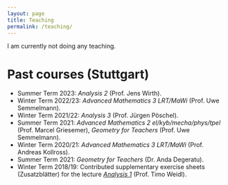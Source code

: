 ```yaml
---
layout: page
title: Teaching
permalink: /teaching/
---
```

I am currently not doing any teaching.

# Past courses (Stuttgart)

* Summer Term 2023: _Analysis 2_ (Prof. Jens Wirth).
* Winter Term 2022/23: _Advanced Mathematics 3 LRT/MaWi_ (Prof. Uwe Semmelmann).
* Winter Term 2021/22: _Analysis 3_ (Prof. Jürgen Pöschel).
* Summer Term 2021: _Advanced Mathematics 2 el/kyb/mecha/phys/tpel_ (Prof. Marcel Griesemer), _Geometry for Teachers_  (Prof. Uwe Semmelmann).
* Winter Term 2020/21: _Advanced Mathematics 3 LRT/MaWi_ (Prof. Andreas Kollross).
* Summer Term 2021: _Geometry for Teachers_  (Dr. Anda Degeratu).
* Winter Term 2018/19: Contributed supplementary exercise sheets (Zusatzblätter) for the lecture _[Analysis 1](http://info.mathematik.uni-stuttgart.de/Ana1-Weidl-WS1819/)_ (Prof. Timo Weidl).
